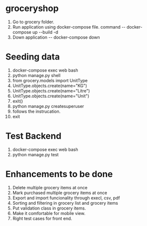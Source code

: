 # groceryshop
1. Go to grocery folder.
2. Run application using docker-compose file. command  -- docker-compose up --build -d
3. Down application -- docker-compose down

# Seeding data 
1. docker-compose exec web bash
2. python manage.py shell
3. from grocery.models import UnitType
4. UnitType.objects.create(name="KG")
5. UnitType.objects.create(name="Litre")
6. UnitType.objects.create(name="Unit")
7. exit()
8. python manage.py createsuperuser
9. follows the instrucation.
10. exit

# Test Backend
1. docker-compose exec web bash
2. python manage.py test


# Enhancements to be done

1. Delete multiple grocery items at once
2. Mark purchased multiple grocery items at once
3. Export and import funcionality through execl, csv, pdf
4. Sorting and filtering in grocery list and grocery items
5. Put validation class in grocery items.
6. Make it comfortable for mobile view.
7. Right test cases for front end.

